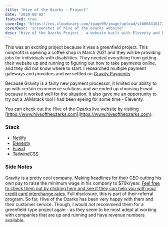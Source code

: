 ```yaml
---
title: "Hive of the Ozarks - Project"
date: "2020-08-02"
featured: true
coverImg: "https://res.cloudinary.com/tpage99/image/upload/v1606831617/dev/hiveoftheozarks.jpg"
coverDesc: "screenshot of hive of the ozarks website"
desc: "Hive of the Ozarks Project - a website built with Eleventy and hosted on Netlify. Also looking to incorporate Ecwid, an ecommerce provider due to having a custom payment gateway integration. #jamstack"
---
```


This was an exciting project because it was a greenfield project. This nonprofit is opening a coffee shop in March 2021 and they will be providing jobs for individuals with disabilities. They needed everything from getting their website up and running to figuring out how to take payments online, and they did not know where to start. I researched multiple payment gateways and providers and we settled on [Gravity Payments](#side-notes).  

Because Gravity is a fairly new payment processor, it limited our ability to go with certain ecommerce solutions and we ended up choosing Ecwid because it worked well for the situation. It also gave me an opportunity to try out a JAMstack tool I had been eyeing for some time - Eleventy. 

You can check out the Hive of the Ozarks live website by visiting [https://www.hiveoftheozarks.com](https://www.hiveoftheozarks.com).  

### Stack  
 - [Netlify](https://www.netlify.com/)
 - [Eleventy](https://www.11ty.dev/)
 - [Ecwid](http://open.ecwid.com/36Vszs)
 - [TailwindCSS](https://tailwindcss.com/)

### <a name="side-notes">Side Notes</a> 
Gravity is a pretty cool company. Making headlines for their CEO cutting his own pay to raise the minimum wage in his company to $70k/year. [Feel free to check them out by clicking here and see if they can help you with your credit card interchange rates](https://refer.gravitypayments.com/referral/057252f8-da85-48e4-990f-bdfa0e4d1380). Full disclosure, this is part of their referral program. So far, Hive of the Ozarks has been very happy with them and their customer service. Though, I would _not_ recommend them for a greenfield-type project again - as they seem to be most adept at working with companies that are up and running and have revenue numbers available.